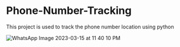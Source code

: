 # Phone-Number-Tracking
This project is used to track the phone number location using python

![WhatsApp Image 2023-03-15 at 11 40 10 PM](https://user-images.githubusercontent.com/84609791/225403696-ed8f17c5-80c9-4c01-8e25-82c59501187b.jpeg)

